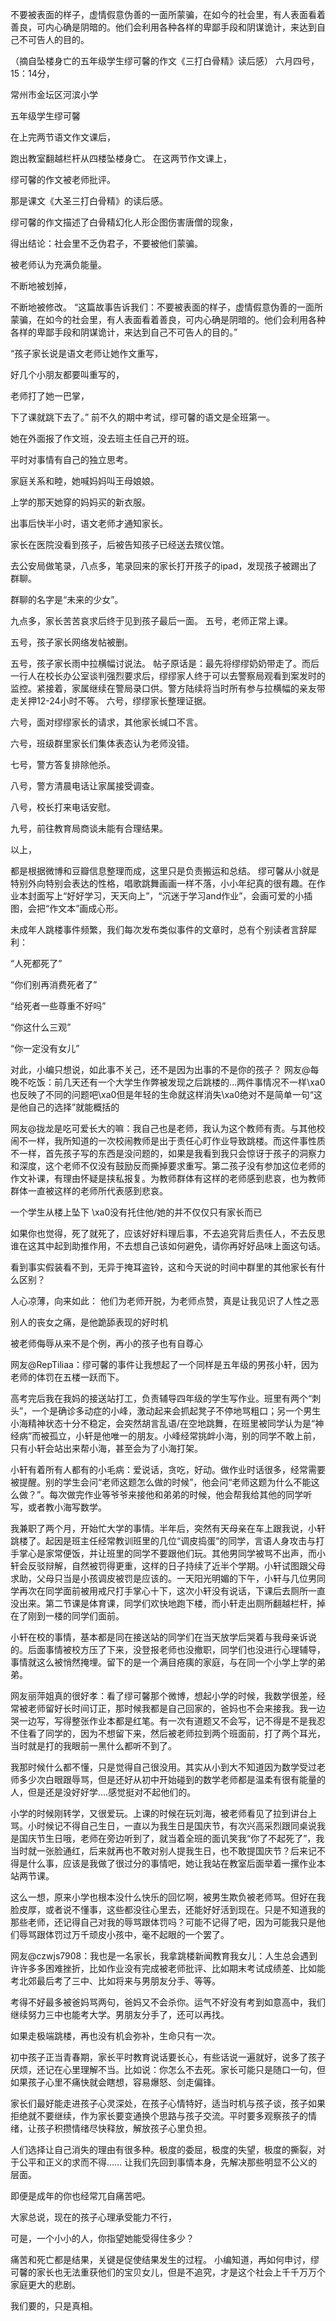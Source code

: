 不要被表面的样子，虚情假意伪善的一面所蒙骗，在如今的社会里，有人表面看着善良，可内心确是阴暗的。他们会利用各种各样的卑鄙手段和阴谋诡计，来达到自己不可告人的目的。

（摘自坠楼身亡的五年级学生缪可馨的作文《三打白骨精》读后感） 六月四号，15：14分，

常州市金坛区河滨小学

五年级学生缪可馨

在上完两节语文作文课后，

跑出教室翻越栏杆从四楼坠楼身亡。 在这两节作文课上，

缪可馨的作文被老师批评。

那是课文《大圣三打白骨精》的读后感。

缪可馨的作文描述了白骨精幻化人形企图伤害唐僧的现象，

得出结论：社会里不乏伪君子，不要被他们蒙骗。

被老师认为充满负能量。

不断地被划掉，

不断地被修改。 “这篇故事告诉我们：不要被表面的样子，虚情假意伪善的一面所蒙骗，在如今的社会里，有人表面看着善良，可内心确是阴暗的。他们会利用各种各样的卑鄙手段和阴谋诡计，来达到自己不可告人的目的。” 

“孩子家长说是语文老师让她作文重写，

好几个小朋友都要叫重写的，

老师打了她一巴掌，

下了课就跳下去了。” 前不久的期中考试，缪可馨的语文是全班第一。

她在外面报了作文班，没去班主任自己开的班。

平时对事情有自己的独立思考。

家庭关系和睦，她喊妈妈叫王母娘娘。

上学的那天她穿的妈妈买的新衣服。

出事后快半小时，语文老师才通知家长。

家长在医院没看到孩子，后被告知孩子已经送去殡仪馆。

去公安局做笔录，八点多，笔录回来的家长打开孩子的ipad，发现孩子被踢出了群聊。

群聊的名字是“未来的少女”。

九点多，家长苦苦哀求后终于见到孩子最后一面。 五号，老师正常上课。

五号，孩子家长网络发帖被删。

五号，孩子家长雨中拉横幅讨说法。 帖子原话是：最先将缪缪奶奶带走了。而后一行人在校长办公室谈判强烈要求后，缪缪家人终于可以去警察局观看到案发时的监控。紧接着，家属继续在警局录口供。警方陆续将当时所有参与拉横幅的亲友带走关押12-24小时不等。 六号，缪缪家长整理证据。

六号，面对缪缪家长的请求，其他家长缄口不言。

六号，班级群里家长们集体表态认为老师没错。

七号，警方答复排除他杀。

八号，警方清晨电话让家属接受调查。

八号，校长打来电话安慰。

九号，前往教育局商谈未能有合理结果。

以上，

都是根据微博和豆瓣信息整理而成，这里只是负责搬运和总结。 缪可馨从小就是特别外向特别会表达的性格，唱歌跳舞画画一样不落，小小年纪真的很有趣。在作业本封面写上“好好学习，天天向上”，“沉迷于学习and作业”，会画可爱的小插图，会把“作文本”画成心形。  

未成年人跳楼事件频繁，我们每次发布类似事件的文章时，总有个别读者言辞犀利：

“人死都死了”

“你们别再消费死者了”

“给死者一些尊重不好吗”

“你这什么三观”

“你一定没有女儿”

对此，小编只想说，如此事不关己，还不是因为出事的不是你的孩子？ 网友@每晚不吃饭：前几天还有一个大学生作弊被发现之后跳楼的&#8230;两件事情况不一样\xa0也反映了不同的问题吧\xa0但是年轻的生命就这样消失\xa0绝对不是简单一句“这是他自己的选择”就能概括的

网友@拢龙是吃可爱长大的嘛：我自己也是老师，我认为这个教师有责。与其他校闹不一样，我所知道的一次校闹教师是出于责任心盯作业导致跳楼。而这件事性质不一样，首先孩子写的东西是没问题的，如果是我看到我只会惊讶于孩子的洞察力和深度，这个老师不仅没有鼓励反而撕掉要求重写。第二孩子没有参加这位老师的作文补课，有理由怀疑是挟私报复。为教师群体有这样的老师感到悲哀，也为教师群体一直被这样的老师所代表感到悲哀。

一个学生从楼上坠下 \xa0没有托住他/她的并不仅仅只有家长而已

如果你也觉得，死了就死了，应该好好料理后事，不去追究背后责任人，不去反思谁在这其中起到助推作用，不去想自己该如何避免，请你再好好品味上面这句话。

看到事实假装看不到，无异于掩耳盗铃，这和今天说的时间中群里的其他家长有什么区别？

人心凉薄，向来如此： 他们为老师开脱，为老师点赞，真是让我见识了人性之恶

别人的丧女之痛，是他跪舔表现的好时机

被老师侮辱从来不是个例，再小的孩子也有自尊心

网友@RepTiliaa：缪可馨的事件让我想起了一个同样是五年级的男孩小轩，因为老师的体罚在五楼一跃而下。

高考完后我在我妈的接送站打工，负责辅导四年级的学生写作业。班里有两个“刺头”，一个是确诊多动症的小峰，激动起来会抓起凳子不停地骂粗口；另一个男生小海精神状态十分不稳定，会突然胡言乱语/在空地跳舞，在班里被同学认为是“神经病”而被孤立，小轩是他唯一的朋友。小峰经常挑衅小海，别的同学不敢上前，只有小轩会站出来帮小海，甚至会为了小海打架。

小轩有着所有人都有的小毛病：爱说话，贪吃，好动。做作业时话很多，经常需要被提醒。别的学生会问“老师这题怎么做的时候”，他会问“老师这题为什么不能这么做？”。每次做完作业等爷爷来接他和弟弟的时候，他会帮我给其他的同学听写，或者教小海写数学。

我兼职了两个月，开始忙大学的事情。半年后，突然有天母亲在车上跟我说，小轩跳楼了。起因是班主任经常教训班里的几位“调皮捣蛋”的同学，言语人身攻击与打手掌心是家常便饭，并让班里的同学不要跟他们玩。其他男同学被骂不出声，而小轩会反驳辩解，自然被罚得更重，这样的日子持续了近半个学期。小轩试图跟父母求助，父母只当是小孩调皮被罚是应该的。一天阳光明媚的下午，小轩与几位男同学再次在同学面前被用戒尺打手掌心十下，这次小轩没有说话，下课后去厕所一直没出来。第二节课是体育课，同学们欢快地跑下楼，而小轩走出厕所翻越栏杆，掉在了刚到一楼的同学们面前。

小轩在校的事情，基本都是同在接送站的同学们在当天放学后哭着与我母亲诉说的。后面事情被校方压了下来，没登报老师也没撤职，同学们也没进行心理辅导，事情就这么被悄然掩埋。留下的是一个满目疮痍的家庭，与在同一个小学上学的弟弟。

网友丽萍姐真的很好孝：看了缪可馨那个微博，想起小学的时候，我数学很差，经常被老师留好长时间订正，那时候我都是自己回家的，爸妈也不会来接我。我一边哭一边写，写得整张作业本都是红笔。有一次有道题又不会写，记不得是不是我忍不住看了同学的，因为不想留下来，然后被老师拉到两个班面前，打了两个耳光，当时就是打的我眼前一黑什么都听不到了。

我那时候什么都不懂，只是觉得自己很没用。其实从小到大不知道因为数学受过老师多少次白眼跟辱骂，但是还好从初中开始碰到的数学老师都是温柔有很有能量的人，但是还是没好好学&#8230;.感觉挺对不起他们的。

小学的时候刚转学，又很爱玩。上课的时候在玩刘海，被老师看见了拉到讲台上骂。小时候记不得自己生日，一直以为我生日是国庆节，有次兴高采烈跟同桌说我是国庆节生日哦，老师在旁边听到了，就当着全班的面讥笑我“你了不起死了”，我当时就一张脸通红，后来就再也不敢对别人提我生日，也不敢提国庆节？后来记不得是什么事，应该是我做了很过分的事情吧，她让我站在教室后面举着一摞作业本站两节课。

这么一想，原来小学也根本没什么快乐的回忆啊，被男生欺负被老师骂。但好在我脸皮厚，或者说不懂事，这些都没往心里去，还能好好活到现在。只是不知道我的那些老师，还记得自己对我的辱骂跟体罚吗？可能不记得了吧，因为可能我只是他们辱骂跟体罚过万千顽皮小孩中，毫不起眼的一个罢了。

网友@czwjs7908：我也是一名家长，我拿跳楼新闻教育我女儿：人生总会遇到许许多多困难挫折，比如作业没有完成被老师批评、比如期末考试成绩差、比如能考北郊最后考了三中、比如将来与男朋友分手、等等。

考得不好最多被爸妈骂两句，爸妈又不会杀你。运气不好没有考到如意高中，我们继续努力三中也能考大学。男朋友分手了，还可以再找。

如果走极端跳楼，再也没有机会弥补，生命只有一次。

初中孩子正当青春期，家长平时教育说话要长心，有些话说一遍就好，说多了孩子厌烦，还记在心里理解不当。比如说：你怎么不去死。家长可能只是随口一句，但如果孩子心里不痛快就会瞎想，容易爆怒、剑走偏锋。

家长们最好能走进孩子心灵深处，在孩子心情特好，适当时机与孩子谈，孩子如果拒绝就不要继续，作为家长要变通换个思路与孩子交流。平时要多观察孩子的情绪，让孩子积攒情绪尽快释放，解放孩子心里负担。

人们选择让自己消失的理由有很多种。极度的委屈，极度的失望，极度的撕裂，对于公平和正义的求而不得…… 让我们先回到事情本身，先解决那些明显不公义的层面。

即便是成年的你也经常兀自痛苦吧。

大家总说，现在的孩子心理承受能力不行，

可是，一个小小的人，你指望她能受得住多少？

痛苦和死亡都是结果，关键是促使结果发生的过程。 小编知道，再如何申讨，缪可馨的家长也无法重获他们的宝贝女儿，但是不追究，才是这个社会上千千万万个家庭更大的悲剧。

我们要的，只是真相。 
